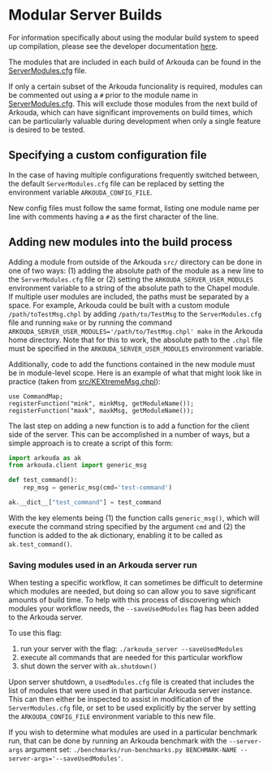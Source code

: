 # Modular Server Builds

For information specifically about using the modular build system to speed up compilation, please see the developer documentation [here](../developer/TIPS.md).

The modules that are included in each build of Arkouda can be found in the [ServerModules.cfg](https://github.com/Bears-R-Us/arkouda/blob/master/ServerModules.cfg) file.

If only a certain subset of the Arkouda funcionality is required, modules can be commented out using a `#` prior to the module name in [ServerModules.cfg](https://github.com/Bears-R-Us/arkouda/blob/master/ServerModules.cfg). This will exclude those modules from the next build of Arkouda, which can have significant improvements on build times, which can be particularly valuable during development when only a single feature is desired to be tested.

## Specifying a custom configuration file

In the case of having multiple configurations frequently switched between, the default `ServerModules.cfg` file can be replaced by setting the environment variable `ARKOUDA_CONFIG_FILE`.

New config files must follow the same format, listing one module name per line with comments having a `#` as the first character of the line.

## Adding new modules into the build process

Adding a module from outside of the Arkouda `src/` directory can be done in one of two ways: (1) adding the absolute path of the module as a new line to the `ServerModules.cfg` file or (2) setting the `ARKOUDA_SERVER_USER_MODULES` environment variable to a string of the absolute path to the Chapel module. If multiple user modules are included, the paths must be separated by a space. For example, Arkouda could be built with a custom module `/path/toTestMsg.chpl` by adding `/path/to/TestMsg` to the `ServerModules.cfg` file and running `make` or by running the command `ARKOUDA_SERVER_USER_MODULES='/path/to/TestMsg.chpl' make` in the Arkouda home directory. Note that for this to work, the absolute path to the `.chpl` file must be specified in the `ARKOUDA_SERVER_USER_MODULES` environment variable.

Additionally, code to add the functions contained in the new module must be in module-level scope. Here is an example of what that might look like in practice (taken from [src/KEXtremeMsg.chpl](https://github.com/Bears-R-Us/arkouda/blob/master/src/KExtremeMsg.chpl)):

```chapel
use CommandMap;
registerFunction("mink", minkMsg, getModuleName());
registerFunction("maxk", maxkMsg, getModuleName());
```

The last step on adding a new function is to add a function for the client side of the server. This can be accomplished in a number of ways, but a simple approach is to create a script of this form:

```python
import arkouda as ak
from arkouda.client import generic_msg

def test_command():
    rep_msg = generic_msg(cmd='test-command')

ak.__dict__["test_command"] = test_command
```

With the key elements being (1) the function calls `generic_msg()`, which will execute the command string specified by the argument `cmd` and (2) the function is added to the ak dictionary, enabling it to be called as `ak.test_command()`.

### Saving modules used in an Arkouda server run

When testing a specific workflow, it can sometimes be difficult to determine which modules are needed, but doing so can allow you to save significant amounts of build time. To help with this process of discovering which modules your workflow needs, the `--saveUsedModules` flag has been added to the Arkouda server.

To use this flag:

1. run your server with the flag: `./arkouda_server --saveUsedModules`
2. execute all commands that are needed for this particular workflow
3. shut down the server with `ak.shutdown()`

Upon server shutdown, a `UsedModules.cfg` file is created that includes the list of modules that were used in that particular Arkouda server instance. This can then either be inspected to assist in modification of the `ServerModules.cfg` file, or set to be used explicitly by the server by setting the `ARKOUDA_CONFIG_FILE` environment variable to this new file.

If you wish to determine what modules are used in a particular benchmark run, that can be done by running an Arkouda benchmark with the `--server-args` argument set: `./benchmarks/run-benchmarks.py BENCHMARK-NAME --server-args='--saveUsedModules'`.
